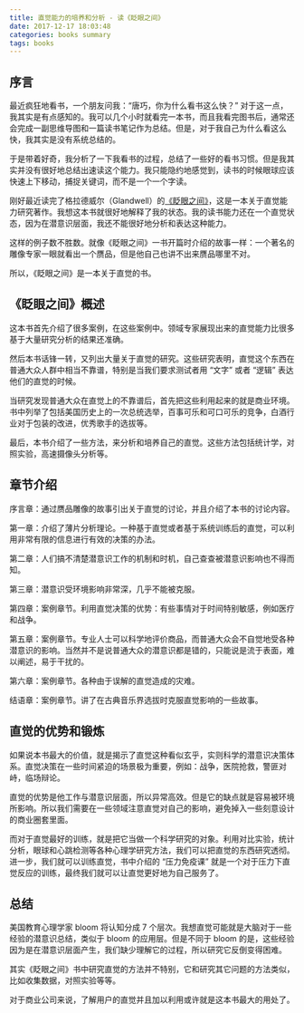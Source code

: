 ```yaml
---
title: 直觉能力的培养和分析 - 读《眨眼之间》
date: 2017-12-17 18:03:48
categories: books summary
tags: books
---
```


## 序言

最近疯狂地看书，一个朋友问我：“唐巧，你为什么看书这么快？” 对于这一点，我其实是有点感知的。我可以几个小时就看完一本书，而且我看完图书后，通常还会完成一副思维导图和一篇读书笔记作为总结。但是，对于我自己为什么看这么快，我其实是没有系统总结的。

于是带着好奇，我分析了一下我看书的过程，总结了一些好的看书习惯。但是我其实并没有很好地总结出速读这个能力。我只能隐约地感觉到，读书的时候眼球应该快速上下移动，捕捉关键词，而不是一个一个字读。

刚好最近读完了格拉德威尔（Glandwell）的[《眨眼之间》](https://item.jd.com/11432505.html)，这是一本关于直觉能力研究著作。我想这本书就很好地解释了我的状态。我的读书能力还在一个直觉状态，因为在潜意识层面，我还不能很好地分析和表达这种能力。

这样的例子数不胜数。就像《眨眼之间》一书开篇时介绍的故事一样：一个著名的雕像专家一眼就看出一个赝品，但是他自己也讲不出来赝品哪里不对。

所以，《眨眼之间》是一本关于直觉的书。

## 《眨眼之间》概述

这本书首先介绍了很多案例，在这些案例中。领域专家展现出来的直觉能力比很多基于大量研究分析的结果还准确。

然后本书话锋一转，又列出大量关于直觉的研究。这些研究表明，直觉这个东西在普通大众人群中相当不靠谱，特别是当我们要求测试者用 “文字” 或者 “逻辑” 表达他们的直觉的时候。

当研究发现普通大众在直觉上的不靠谱后，首先把这些利用起来的就是商业环境。书中列举了包括美国历史上的一次总统选举，百事可乐和可口可乐的竞争，白酒行业对于包装的改进，优秀歌手的选拔等。

最后，本书介绍了一些方法，来分析和培养自己的直觉。这些方法包括统计学，对照实验，高速摄像头分析等。

## 章节介绍

序言章：通过赝品雕像的故事引出关于直觉的讨论，并且介绍了本书的讨论内容。

第一章：介绍了薄片分析理论。一种基于直觉或者基于系统训练后的直觉，可以利用非常有限的信息进行有效的决策的办法。

第二章：人们搞不清楚潜意识工作的机制和时机，自己查查被潜意识影响也不得而知。

第三章：潜意识受环境影响非常深，几乎不能被克服。

第四章：案例章节。利用直觉决策的优势：有些事情对于时间特别敏感，例如医疗和战争。

第五章：案例章节。专业人士可以科学地评价商品，而普通大众会不自觉地受各种潜意识的影响。当然并不是说普通大众的潜意识都是错的，只能说是流于表面，难以阐述，易于干扰的。

第六章：案例章节。各种由于误解的直觉造成的灾难。

结语章：案例章节。讲了在古典音乐界选拔时克服直觉影响的一些故事。

## 直觉的优势和锻炼

如果说本书最大的价值，就是揭示了直觉这种看似玄乎，实则科学的潜意识决策体系。直觉决策在一些时间紧迫的场景极为重要，例如：战争，医院抢救，警匪对峙，临场辩论。

直觉的优势是他工作与潜意识层面，所以异常高效。但是它的缺点就是容易被环境所影响。所以我们需要在一些领域注意直觉对自己的影响，避免掉入一些刻意设计的商业圈套里面。

而对于直觉最好的训练，就是把它当做一个科学研究的对象。利用对比实验，统计分析，眼球和心跳检测等各种心理学研究方法，我们可以把直觉的东西研究透彻。进一步，我们就可以训练直觉，书中介绍的 “压力免疫课” 就是一个对于压力下直觉反应的训练，最终我们就可以让直觉更好地为自己服务了。

## 总结

美国教育心理学家 bloom 将认知分成 7 个层次。我想直觉可能就是大脑对于一些经验的潜意识总结，类似于 bloom 的应用层。但是不同于 bloom 的是，这些经验因为是在潜意识层面产生，我们缺少理解它的过程，所以研究它反倒变得困难。

其实《眨眼之间》书中研究直觉的方法并不特别，它和研究其它问题的方法类似，比如收集数据，对照实验等等。

对于商业公司来说，了解用户的直觉并且加以利用或许就是这本书最大的用处了。
